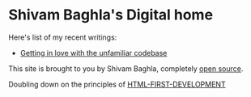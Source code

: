 # Shivam Baghla's Digital home

Here's list of my recent writings:
- [Getting in love with the unfamiliar codebase](./blog/getting-in-love-with-the-unfamiliar-codebase.html)

This site is brought to you by Shivam Baghla, completely [open source](https://github.com/shivambaghla/shivambaghla.com).

Doubling down on the principles of [HTML-FIRST-DEVELOPMENT](https://html-first.com/)